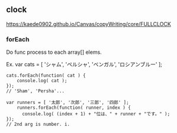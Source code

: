 

## clock
https://kaede0902.github.io/Canvas/copyWriting/core/FULLCLOCK

### forEach
Do func process to each array[] elems.

Ex.
    var cats = 
        [ 'シャム', 'ペルシャ', 'ベンガル', 'ロシアンブルー' ];

    cats.forEach(function( cat ) {
        console.log( cat );
    });
    // 'Sham', 'Persha'...

    var runners = [ '太郎', '次郎', '三郎', '四郎' ];
        runners.forEach(function( runner, index ) {
          console.log( (index + 1) + "位は、" + runner + "です。" );
    }); 
    // 2nd arg is number. i.
